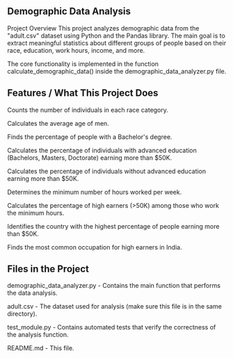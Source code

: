 
## Demographic Data Analysis
Project Overview
This project analyzes demographic data from the "adult.csv" dataset using Python and the Pandas library.
The main goal is to extract meaningful statistics about different groups of people based on their race, education, work hours, income, and more.

The core functionality is implemented in the function calculate_demographic_data() inside the demographic_data_analyzer.py file.

## Features / What This Project Does
Counts the number of individuals in each race category.

Calculates the average age of men.

Finds the percentage of people with a Bachelor's degree.

Calculates the percentage of individuals with advanced education (Bachelors, Masters, Doctorate) earning more than $50K.

Calculates the percentage of individuals without advanced education earning more than $50K.

Determines the minimum number of hours worked per week.

Calculates the percentage of high earners (>50K) among those who work the minimum hours.

Identifies the country with the highest percentage of people earning more than $50K.

Finds the most common occupation for high earners in India.

## Files in the Project
demographic_data_analyzer.py - Contains the main function that performs the data analysis.

adult.csv - The dataset used for analysis (make sure this file is in the same directory).

test_module.py - Contains automated tests that verify the correctness of the analysis function.

README.md - This file.

